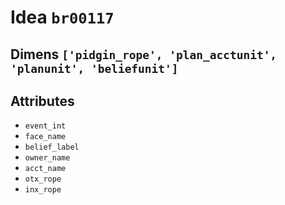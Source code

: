 # Idea `br00117`

## Dimens `['pidgin_rope', 'plan_acctunit', 'planunit', 'beliefunit']`

## Attributes
- `event_int`
- `face_name`
- `belief_label`
- `owner_name`
- `acct_name`
- `otx_rope`
- `inx_rope`
